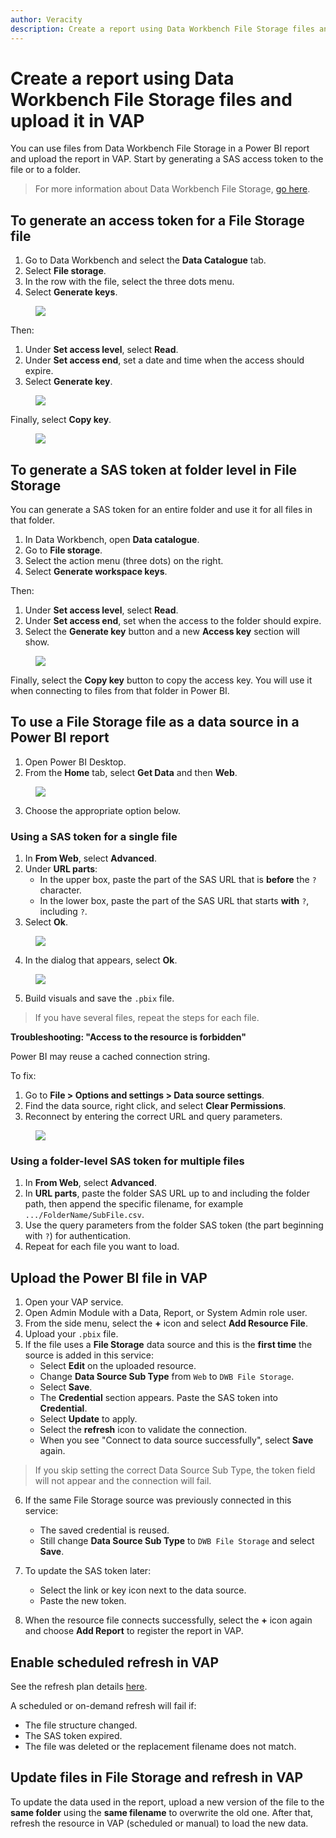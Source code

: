 ```yaml
---
author: Veracity
description: Create a report using Data Workbench File Storage files and upload it in VAP
---
```


# Create a report using Data Workbench File Storage files and upload it in VAP

You can use files from Data Workbench File Storage in a Power BI report and upload the report in VAP. Start by generating a SAS access token to the file or to a folder.

> For more information about Data Workbench File Storage, [go here](../../dataworkbench/filestorage/filestorage.md).

## To generate an access token for a File Storage file
1. Go to Data Workbench and select the **Data Catalogue** tab.
2. Select **File storage**.
3. In the row with the file, select the three dots menu.
4. Select **Generate keys**.

<figure>
  <img src="assets/2.png"/>
</figure>

Then:
1. Under **Set access level**, select **Read**.
5. Under **Set access end**, set a date and time when the access should expire.
6. Select **Generate key**.

<figure>
  <img src="assets/3.png"/>
</figure>

Finally, select **Copy key**.
<figure>
  <img src="assets/4.png"/>
</figure>

## To generate a SAS token at folder level in File Storage
You can generate a SAS token for an entire folder and use it for all files in that folder.

1. In Data Workbench, open **Data catalogue**.
2. Go to **File storage**.
2. Select the action menu (three dots) on the right.
1. Select **Generate workspace keys**.

Then:
1. Under **Set access level**, select **Read**.
2. Under **Set access end**, set when the access to the folder should expire.
3. Select the **Generate key** button and a new **Access key** section will show.

<figure>
  <img src="assets/key-folder.png"/>
</figure>

Finally, select the **Copy key** button to copy the access key. You will use it when connecting to files from that folder in Power BI.

## To use a File Storage file as a data source in a Power BI report
1. Open Power BI Desktop.
2. From the **Home** tab, select **Get Data** and then **Web**.

<figure>
  <img src="assets/1.png"/>
</figure>

3. Choose the appropriate option below.

### Using a SAS token for a single file
1. In **From Web**, select **Advanced**.
2. Under **URL parts**:
   - In the upper box, paste the part of the SAS URL that is **before** the `?` character.
   - In the lower box, paste the part of the SAS URL that starts **with** `?`, including `?`.
3. Select **Ok**.

<figure>
  <img src="assets/5.png"/>
</figure>

4. In the dialog that appears, select **Ok**.

<figure>
  <img src="assets/6.png"/>
</figure>

5. Build visuals and save the `.pbix` file.

> If you have several files, repeat the steps for each file.

**Troubleshooting: "Access to the resource is forbidden"**

Power BI may reuse a cached connection string.

To fix:
1. Go to **File > Options and settings > Data source settings**.
2. Find the data source, right click, and select **Clear Permissions**.
3. Reconnect by entering the correct URL and query parameters.

<figure>
  <img src="assets/clearpermissions.png"/>
</figure>

### Using a folder-level SAS token for multiple files
1. In **From Web**, select **Advanced**.
2. In **URL parts**, paste the folder SAS URL up to and including the folder path, then append the specific filename, for example `.../FolderName/SubFile.csv`.
3. Use the query parameters from the folder SAS token (the part beginning with `?`) for authentication.
4. Repeat for each file you want to load.

## Upload the Power BI file in VAP
1. Open your VAP service.
2. Open Admin Module with a Data, Report, or System Admin role user.
3. From the side menu, select the **+** icon and select **Add Resource File**.
4. Upload your `.pbix` file.
5. If the file uses a **File Storage** data source and this is the **first time** the source is added in this service:
   - Select **Edit** on the uploaded resource.
   - Change **Data Source Sub Type** from `Web` to `DWB File Storage`.
   - Select **Save**.
   - The **Credential** section appears. Paste the SAS token into **Credential**.
   - Select **Update** to apply.
   - Select the **refresh** icon to validate the connection.
   - When you see "Connect to data source successfully", select **Save** again.

> If you skip setting the correct Data Source Sub Type, the token field will not appear and the connection will fail.

6. If the same File Storage source was previously connected in this service:
   - The saved credential is reused.
   - Still change **Data Source Sub Type** to `DWB File Storage` and select **Save**.

7. To update the SAS token later:
   - Select the link or key icon next to the data source.
   - Paste the new token.

8. When the resource file connects successfully, select the **+** icon again and choose **Add Report** to register the report in VAP.

## Enable scheduled refresh in VAP
See the refresh plan details [here](../admin-tab/resource.md).

A scheduled or on-demand refresh will fail if:
* The file structure changed.
* The SAS token expired.
* The file was deleted or the replacement filename does not match.

## Update files in File Storage and refresh in VAP
To update the data used in the report, upload a new version of the file to the **same folder** using the **same filename** to overwrite the old one. 
After that, refresh the resource in VAP (scheduled or manual) to load the new data.